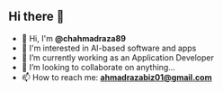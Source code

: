 ## Hi there 👋

- 👋 Hi, I'm **@chahmadraza89**  
- 👀 I'm interested in AI-based software and apps 
- 🌱 I’m currently working as an Application Developer  
- 💞️ I’m looking to collaborate on anything...
- 📫 How to reach me: **ahmadrazabiz01@gmail.com**
